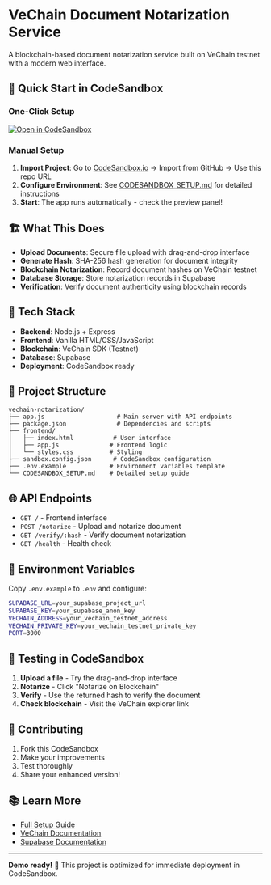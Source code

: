 # VeChain Document Notarization Service

A blockchain-based document notarization service built on VeChain testnet with a modern web interface.

## 🚀 Quick Start in CodeSandbox

### One-Click Setup
[![Open in CodeSandbox](https://codesandbox.io/static/img/play-codesandbox.svg)](https://codesandbox.io/s/github/arkvdaogmail/vechain-notarization)

### Manual Setup
1. **Import Project**: Go to [CodeSandbox.io](https://codesandbox.io) → Import from GitHub → Use this repo URL
2. **Configure Environment**: See [CODESANDBOX_SETUP.md](CODESANDBOX_SETUP.md) for detailed instructions
3. **Start**: The app runs automatically - check the preview panel!

## 🏗️ What This Does

- **Upload Documents**: Secure file upload with drag-and-drop interface
- **Generate Hash**: SHA-256 hash generation for document integrity
- **Blockchain Notarization**: Record document hashes on VeChain testnet
- **Database Storage**: Store notarization records in Supabase
- **Verification**: Verify document authenticity using blockchain records

## 🔧 Tech Stack

- **Backend**: Node.js + Express
- **Frontend**: Vanilla HTML/CSS/JavaScript
- **Blockchain**: VeChain SDK (Testnet)
- **Database**: Supabase
- **Deployment**: CodeSandbox ready

## 📁 Project Structure

```
vechain-notarization/
├── app.js                    # Main server with API endpoints
├── package.json              # Dependencies and scripts
├── frontend/
│   ├── index.html           # User interface
│   ├── app.js              # Frontend logic
│   └── styles.css          # Styling
├── sandbox.config.json      # CodeSandbox configuration
├── .env.example            # Environment variables template
└── CODESANDBOX_SETUP.md    # Detailed setup guide
```

## 🌐 API Endpoints

- `GET /` - Frontend interface
- `POST /notarize` - Upload and notarize document
- `GET /verify/:hash` - Verify document notarization
- `GET /health` - Health check

## 🔐 Environment Variables

Copy `.env.example` to `.env` and configure:

```bash
SUPABASE_URL=your_supabase_project_url
SUPABASE_KEY=your_supabase_anon_key  
VECHAIN_ADDRESS=your_vechain_testnet_address
VECHAIN_PRIVATE_KEY=your_vechain_testnet_private_key
PORT=3000
```

## 🧪 Testing in CodeSandbox

1. **Upload a file** - Try the drag-and-drop interface
2. **Notarize** - Click "Notarize on Blockchain" 
3. **Verify** - Use the returned hash to verify the document
4. **Check blockchain** - Visit the VeChain explorer link

## 🤝 Contributing

1. Fork this CodeSandbox
2. Make your improvements
3. Test thoroughly
4. Share your enhanced version!

## 📚 Learn More

- [Full Setup Guide](CODESANDBOX_SETUP.md)
- [VeChain Documentation](https://docs.vechain.org/)
- [Supabase Documentation](https://supabase.com/docs)

---

**Demo ready!** 🎉 This project is optimized for immediate deployment in CodeSandbox.